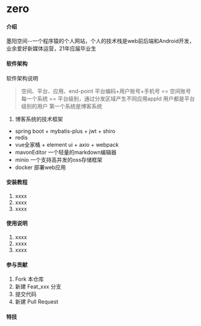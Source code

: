# zero

#### 介绍
墨阳空间--一个程序猿的个人网站，个人的技术栈是web前后端和Android开发，业余爱好新媒体运营，21年应届毕业生

#### 软件架构
软件架构说明
> 空间、平台、应用、end-point
平台编码+用户账号+手机号 == 空间账号
每一个系统 == 平台级别，通过分发区域产生不同应用appId
用户都是平台级别的用户
第一个系统是博客系统

1. 博客系统的技术框架
* spring boot + mybatis-plus + jwt +  shiro
* redis
* vue全家桶 + element ui + axio + webpack
* mavonEditor 一个轻量的markdown编辑器
* minio 一个支持高并发的oss存储框架
* docker 部署web应用

#### 安装教程

1.  xxxx
2.  xxxx
3.  xxxx

#### 使用说明

1.  xxxx
2.  xxxx
3.  xxxx

#### 参与贡献

1.  Fork 本仓库
2.  新建 Feat_xxx 分支
3.  提交代码
4.  新建 Pull Request


#### 特技

